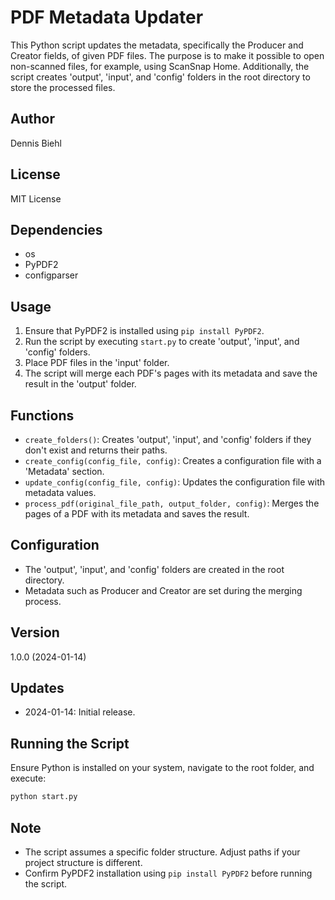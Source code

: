 # PDF Metadata Updater

This Python script updates the metadata, specifically the Producer and Creator fields, of given PDF files. The purpose is to make it possible to open non-scanned files, for example, using ScanSnap Home. Additionally, the script creates 'output', 'input', and 'config' folders in the root directory to store the processed files.


## Author

Dennis Biehl

## License

MIT License

## Dependencies

- os
- PyPDF2
- configparser

## Usage

1. Ensure that PyPDF2 is installed using `pip install PyPDF2`.
2. Run the script by executing `start.py` to create 'output', 'input', and 'config' folders.
3. Place PDF files in the 'input' folder.
4. The script will merge each PDF's pages with its metadata and save the result in the 'output' folder.

## Functions

- `create_folders()`: Creates 'output', 'input', and 'config' folders if they don't exist and returns their paths.
- `create_config(config_file, config)`: Creates a configuration file with a 'Metadata' section.
- `update_config(config_file, config)`: Updates the configuration file with metadata values.
- `process_pdf(original_file_path, output_folder, config)`: Merges the pages of a PDF with its metadata and saves the result.

## Configuration

- The 'output', 'input', and 'config' folders are created in the root directory.
- Metadata such as Producer and Creator are set during the merging process.

## Version

1.0.0 (2024-01-14)

## Updates

- 2024-01-14: Initial release.

## Running the Script

Ensure Python is installed on your system, navigate to the root folder, and execute:

```bash
python start.py
```

## Note

- The script assumes a specific folder structure. Adjust paths if your project structure is different.
- Confirm PyPDF2 installation using `pip install PyPDF2` before running the script.
